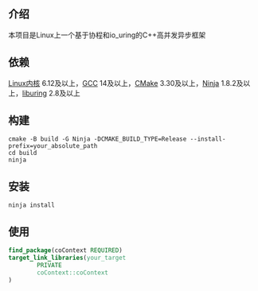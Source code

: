 ## 介绍

本项目是Linux上一个基于协程和io_uring的C++高并发异步框架

## 依赖

[Linux内核](https://www.kernel.org) 6.12及以上，[GCC](https://gcc.gnu.org) 14及以上，[CMake](https://cmake.org)
3.30及以上，[Ninja](https://ninja-build.org/) 1.8.2及以上，[liburing](https://github.com/axboe/liburing) 2.8及以上

## 构建

```shell
cmake -B build -G Ninja -DCMAKE_BUILD_TYPE=Release --install-prefix=your_absolute_path
cd build
ninja
```

## 安装

```shell
ninja install
```

## 使用

```cmake
find_package(coContext REQUIRED)
target_link_libraries(your_target
        PRIVATE
        coContext::coContext
)
```
